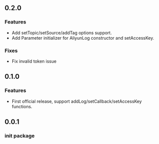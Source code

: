 ## 0.2.0
### Features
* Add setTopic/setSource/addTag options support.
* Add Parameter initializer for AliyunLog constructor and setAccessKey.

### Fixes
* Fix invalid token issue

## 0.1.0
### Features
* First official release, support addLog/setCallback/setAccessKey functions. 

## 0.0.1
### init package